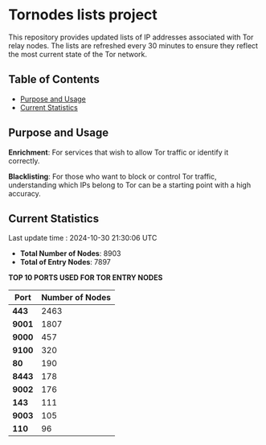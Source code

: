 # Tornodes lists project

This repository provides updated lists of IP addresses associated with Tor relay nodes. The lists are refreshed every 30 minutes to ensure they reflect the most current state of the Tor network.

## Table of Contents

- [Purpose and Usage](#purpose-and-usage)
- [Current Statistics](#current-statistics)


## Purpose and Usage

**Enrichment**: For services that wish to allow Tor traffic or identify it correctly.

**Blacklisting**: For those who want to block or control Tor traffic, understanding which IPs belong to Tor can be a starting point with a high accuracy.

## Current Statistics

Last update time : 2024-10-30 21:30:06 UTC

- **Total Number of Nodes**: 8903
- **Total of Entry Nodes**: 7897

**TOP 10 PORTS USED FOR TOR ENTRY NODES**

| **Port** | **Number of Nodes** |
|------|-----------------|
| **443**   | 2463  |
| **9001**   | 1807  |
| **9000**   | 457  |
| **9100**   | 320  |
| **80**   | 190  |
| **8443**   | 178  |
| **9002**   | 176  |
| **143**   | 111  |
| **9003**   | 105  |
| **110**   | 96  |


